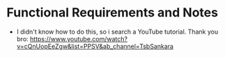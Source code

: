 # Functional Requirements and Notes

- I didn't know how to do this, so i search a YouTube tutorial. Thank you bro: https://www.youtube.com/watch?v=cQnUopEeZgw&list=PPSV&ab_channel=TsbSankara